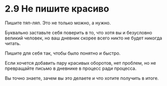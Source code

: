# 2.9 Не пишите красиво

Пишите тяп-ляп. Это не только можно, а нужно.

Буквально заставьте себя поверить в то, что хотя вы и безусловно великий человек, но ваш дневник скорее всего никто не будет никогда читать.

Пишите для себя так, чтобы было понятно и быстро.

Если хочется добавить пару красивых оборотов, нет проблем, но не превращайте письмо в дневнике в процесс ради процесса. 

Вы точно знаете, зачем вы это делаете и что хотите получить в итоге.

